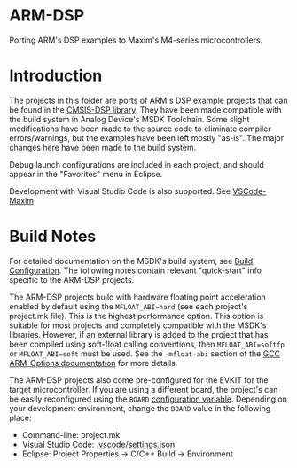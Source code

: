 # ARM-DSP
Porting ARM's DSP examples to Maxim's M4-series microcontrollers.

# Introduction

The projects in this folder are ports of ARM's DSP example projects that can be found in the <a href="https://www.keil.com/pack/doc/CMSIS/DSP/html/index.html" >CMSIS-DSP library</a>.  They have been made compatible with the build system in Analog Device's MSDK Toolchain.  Some slight modifications have been made to the source code to eliminate compiler errors/warnings, but the examples have been left mostly "as-is".  The major changes here have been made to the build system.

Debug launch configurations are included in each project, and should appear in the "Favorites" menu in Eclipse.

Development with Visual Studio Code is also supported.  See [VSCode-Maxim](https://github.com/Analog-Devices-MSDK/VSCode-Maxim/tree/develop)

# Build Notes
For detailed documentation on the MSDK's build system, see [Build Configuration](https://github.com/Analog-Devices-MSDK/VSCode-Maxim/tree/develop#build-configuration).  The following notes contain relevant "quick-start" info specific to the ARM-DSP projects.

The ARM-DSP projects build with hardware floating point acceleration enabled by default using the `MFLOAT_ABI=hard` (see each project's project.mk file).  This is the highest performance option.  This option is suitable for most projects and completely compatible with the MSDK's libraries.  However, if an external library is added to the project that has been compiled using soft-float calling conventions, then `MFLOAT_ABI=softfp` or `MFLOAT_ABI=soft` must be used.  See the `-mfloat-abi` section of the [GCC ARM-Options documentation](https://gcc.gnu.org/onlinedocs/gcc/ARM-Options.html) for more details.

The ARM-DSP projects also come pre-configured for the EVKIT for the target microcontroller.  If you are using a different board, the project's can be easily reconfigured using the `BOARD` [configuration variable](https://github.com/Analog-Devices-MSDK/VSCode-Maxim/tree/develop#how-to-set-a-configuration-variable).  Depending on your development environment, change the `BOARD` value in the following place:

* Command-line: project.mk
* Visual Studio Code: [.vscode/settings.json](https://github.com/Analog-Devices-MSDK/VSCode-Maxim/tree/develop#project-configuration)
* Eclipse: Project Properties -> C/C++ Build -> Environment

